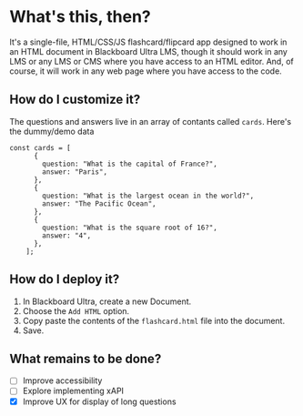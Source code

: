 # What's this, then? 
It's a single-file, HTML/CSS/JS flashcard/flipcard app designed to work in an HTML document in Blackboard Ultra LMS, though it should work in any LMS or any LMS or CMS where you have access to an HTML editor. And, of course, it will work in any web page where you have access to the code.  

## How do I customize it? 
The questions and answers live in an array of contants called `cards`. Here's the dummy/demo data

```
const cards = [
      {
        question: "What is the capital of France?",
        answer: "Paris",
      },
      {
        question: "What is the largest ocean in the world?",
        answer: "The Pacific Ocean",
      },
      {
        question: "What is the square root of 16?",
        answer: "4",
      },
    ];
```

## How do I deploy it?
1. In Blackboard Ultra, create a new Document.
2. Choose the `Add HTML` option.
3. Copy paste the contents of the `flashcard.html` file into the document.
4. Save.

 ## What remains to be done? 
 - [ ] Improve accessibility
 - [ ] Explore implementing xAPI
 - [x] Improve UX for display of long questions
